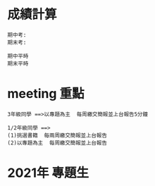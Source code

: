 # 成績計算
```
期中考:
期末考:

期中平時
期末平時
```
# meeting 重點
```
3年級同學 ==>以專題為主  每周繳交簡報並上台報告5分鐘

1/2年級同學 ==> 
(1)挑選書籍  每兩周繳交簡報並上台報告
(2)以專題為主  每周繳交簡報並上台報告
```

# 2021年 專題生
```


```
